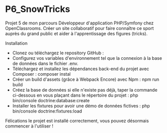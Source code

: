 # P6_SnowTricks
Projet 5 de mon parcours Développeur d'application PHP/Symfony chez OpenClassrooms.  Créer un site collaboratif pour faire connaître ce sport auprès du grand public et aider à l'apprentissage des figures (tricks).

Installation

* Clonez ou téléchargez le repository GitHub :
* Configurez vos variables d'environnement tel que la connexion à la base de données dans le fichier .env.
* Téléchargez et installez les dépendances back-end du projet avec Composer : composer instal
* Créer un build d'assets (grâce à Webpack Encore) avec Npm : npm run build
* Créez la base de données si elle n'existe pas déjà, taper la commande ci-dessous en vous plaçant dans le répertoire du projet : php bin/console doctrine:database:create
* Installer les fixtures pour avoir une démo de données fictives : php bin/console doctrine:fixtures:load

Félications le projet est installé correctement, vous pouvez désormais commencer à l'utiliser !

